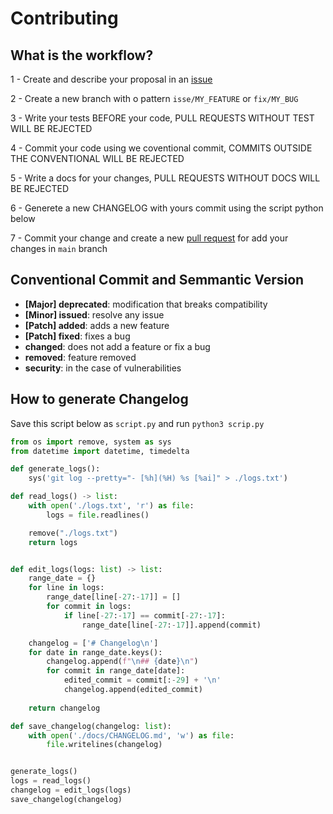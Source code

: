 # Contributing

## What is the workflow?

1 - Create and describe your proposal in an [issue](https://github.com/Lunes-platform/LunesPy/issues/new/choose)

2 - Create a new branch with o pattern `isse/MY_FEATURE` or `fix/MY_BUG`

3 - Write your tests BEFORE your code, PULL REQUESTS WITHOUT TEST WILL BE REJECTED

4 - Commit your code using we coventional commit, COMMITS OUTSIDE THE CONVENTIONAL WILL BE REJECTED

5 - Write a docs for your changes, PULL REQUESTS WITHOUT DOCS WILL BE REJECTED

6 - Generete a new CHANGELOG with yours commit using the script python below 

7 - Commit your change and create a new [pull request](https://github.com/Lunes-platform/LunesPy/compare) for add your changes in `main` branch


## Conventional Commit and Semmantic Version

- **[Major] deprecated**: modification that breaks compatibility
- **[Minor] issued**: resolve any issue
- **[Patch] added**: adds a new feature
- **[Patch] fixed**: fixes a bug
- **changed**: does not add a feature or fix a bug
- **removed**: feature removed
- **security**: in the case of vulnerabilities


## How to generate Changelog

Save this script below as `script.py` 
and run `python3 scrip.py`

```py
from os import remove, system as sys
from datetime import datetime, timedelta

def generate_logs():
    sys('git log --pretty="- [%h](%H) %s [%ai]" > ./logs.txt')

def read_logs() -> list:
    with open('./logs.txt', 'r') as file:
        logs = file.readlines()

    remove("./logs.txt")
    return logs


def edit_logs(logs: list) -> list:
    range_date = {}
    for line in logs:
        range_date[line[-27:-17]] = []
        for commit in logs:
            if line[-27:-17] == commit[-27:-17]:
                range_date[line[-27:-17]].append(commit)

    changelog = ['# Changelog\n']
    for date in range_date.keys():
        changelog.append(f"\n## {date}\n")
        for commit in range_date[date]:
            edited_commit = commit[:-29] + '\n'
            changelog.append(edited_commit)
    
    return changelog

def save_changelog(changelog: list):
    with open('./docs/CHANGELOG.md', 'w') as file:
        file.writelines(changelog)


generate_logs()
logs = read_logs()
changelog = edit_logs(logs)
save_changelog(changelog)
```
